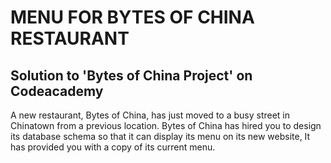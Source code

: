 # MENU FOR BYTES OF CHINA RESTAURANT
## Solution to 'Bytes of China Project' on Codeacademy
A new restaurant, Bytes of China, has just moved to a busy street in Chinatown from a previous location. Bytes of China has hired you to design its database schema so that it can display its menu on its new website, It has provided you with a copy of its current menu. 

